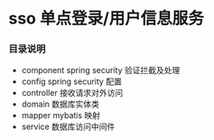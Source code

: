 # sso 单点登录/用户信息服务

### 目录说明
* component spring security 验证拦截及处理
* config spring security 配置
* controller 接收请求对外访问
* domain 数据库实体类
* mapper mybatis 映射
* service 数据库访问中间件

